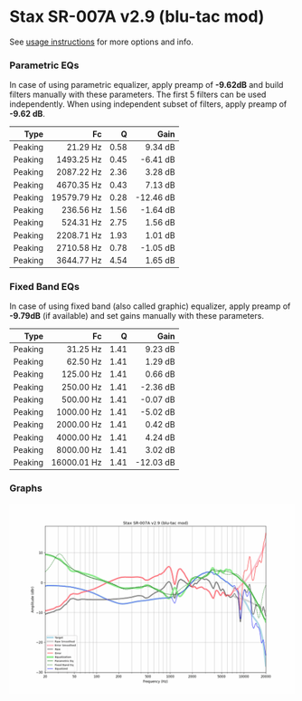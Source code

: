 # Stax SR-007A v2.9 (blu-tac mod)
See [usage instructions](https://github.com/jaakkopasanen/AutoEq#usage) for more options and info.

### Parametric EQs
In case of using parametric equalizer, apply preamp of **-9.62dB** and build filters manually
with these parameters. The first 5 filters can be used independently.
When using independent subset of filters, apply preamp of **-9.62 dB**.

| Type    | Fc          |    Q | Gain      |
|--------:|------------:|-----:|----------:|
| Peaking | 21.29 Hz    | 0.58 | 9.34 dB   |
| Peaking | 1493.25 Hz  | 0.45 | -6.41 dB  |
| Peaking | 2087.22 Hz  | 2.36 | 3.28 dB   |
| Peaking | 4670.35 Hz  | 0.43 | 7.13 dB   |
| Peaking | 19579.79 Hz | 0.28 | -12.46 dB |
| Peaking | 236.56 Hz   | 1.56 | -1.64 dB  |
| Peaking | 524.31 Hz   | 2.75 | 1.56 dB   |
| Peaking | 2208.71 Hz  | 1.93 | 1.01 dB   |
| Peaking | 2710.58 Hz  | 0.78 | -1.05 dB  |
| Peaking | 3644.77 Hz  | 4.54 | 1.65 dB   |

### Fixed Band EQs
In case of using fixed band (also called graphic) equalizer, apply preamp of **-9.79dB**
(if available) and set gains manually with these parameters.

| Type    | Fc          |    Q | Gain      |
|--------:|------------:|-----:|----------:|
| Peaking | 31.25 Hz    | 1.41 | 9.23 dB   |
| Peaking | 62.50 Hz    | 1.41 | 1.29 dB   |
| Peaking | 125.00 Hz   | 1.41 | 0.66 dB   |
| Peaking | 250.00 Hz   | 1.41 | -2.36 dB  |
| Peaking | 500.00 Hz   | 1.41 | -0.07 dB  |
| Peaking | 1000.00 Hz  | 1.41 | -5.02 dB  |
| Peaking | 2000.00 Hz  | 1.41 | 0.42 dB   |
| Peaking | 4000.00 Hz  | 1.41 | 4.24 dB   |
| Peaking | 8000.00 Hz  | 1.41 | 3.02 dB   |
| Peaking | 16000.01 Hz | 1.41 | -12.03 dB |

### Graphs
![](./Stax%20SR-007A%20v2.9%20(blu-tac%20mod).png)